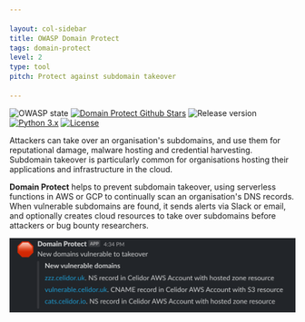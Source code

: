 ```yaml
---

layout: col-sidebar
title: OWASP Domain Protect
tags: domain-protect
level: 2
type: tool
pitch: Protect against subdomain takeover

---
```

![OWASP state](https://img.shields.io/badge/owasp-Incubator%20Project-green.svg)
[![Domain Protect Github Stars](https://img.shields.io/github/stars/domain-protect/domain-protect?label=domain-protect&style=social)](https://github.com/domain-protect/domain-protect)
![Release version](https://img.shields.io/badge/release-v0.3.3-blue.svg)
[![Python 3.x](https://img.shields.io/badge/Python-3.x-blue.svg)](https://www.python.org/)
[![License](https://img.shields.io/badge/license-Apache%202.0-blue.svg)](https://www.apache.org/licenses/LICENSE-2.0)

Attackers can take over an organisation's subdomains, and use them for reputational damage, malware hosting and credential harvesting.
Subdomain takeover is particularly common for organisations hosting their applications and infrastructure in the cloud.

**Domain Protect** helps to prevent subdomain takeover, using serverless functions in AWS or GCP to continually scan an organisation's DNS records. 
When vulnerable subdomains are found, it sends alerts via Slack or email, and optionally creates cloud resources to take over subdomains before attackers or bug bounty researchers.

<img src="assets/images/new.png" width="600">

